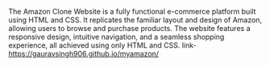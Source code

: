 The Amazon Clone Website is a fully functional e-commerce platform built using HTML and CSS. It replicates the familiar layout and design of Amazon, allowing users to browse and purchase products. The website features a responsive design, intuitive navigation, and a seamless shopping experience, all achieved using only HTML and CSS.
link- https://gauravsingh906.github.io/myamazon/
